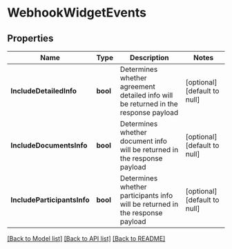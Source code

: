 # WebhookWidgetEvents

## Properties
Name | Type | Description | Notes
------------ | ------------- | ------------- | -------------
**IncludeDetailedInfo** | **bool** | Determines whether agreement detailed info will be returned in the response payload | [optional] [default to null]
**IncludeDocumentsInfo** | **bool** | Determines whether document info will be returned in the response payload | [optional] [default to null]
**IncludeParticipantsInfo** | **bool** | Determines whether participants info will be returned in the response payload | [optional] [default to null]

[[Back to Model list]](../README.md#documentation-for-models) [[Back to API list]](../README.md#documentation-for-api-endpoints) [[Back to README]](../README.md)


